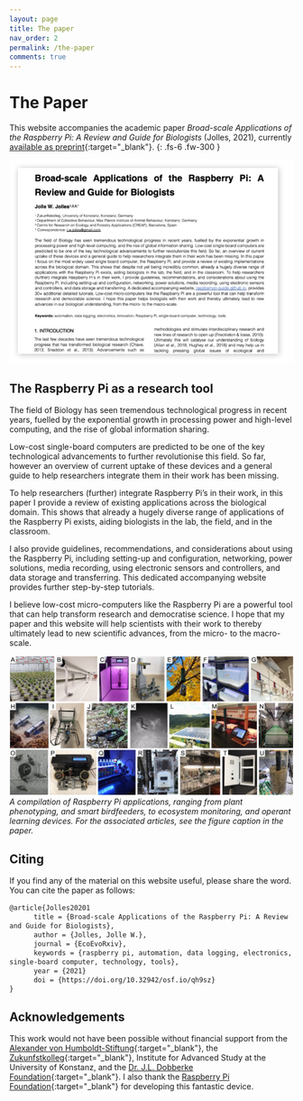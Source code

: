 ```yaml
---
layout: page
title: The paper
nav_order: 2
permalink: /the-paper
comments: true
---
```


# The Paper
This website accompanies the academic paper *Broad-scale Applications of the Raspberry Pi: A Review and Guide for Biologists* (Jolles, 2021), currently [available as preprint](https://ecoevorxiv.org/qh9sz/){:target="_blank"}.
{: .fs-6 .fw-300 }

[![Raspberry Pi Review paper](/assets/images/raspberry-pi-paper-half.jpg?style=centerimgmed)](https://ecoevorxiv.org/qh9sz/)

## The Raspberry Pi as a research tool
The field of Biology has seen tremendous technological progress in recent years, fuelled by the exponential growth in processing power and high-level computing, and the rise of global information sharing.

Low-cost single-board computers are predicted to be one of the key technological advancements to further revolutionise this field. So far, however an overview of current uptake of these devices and a general guide to help researchers integrate them in their work has been missing.

To help researchers (further) integrate Raspberry Pi’s in their work, in this paper I provide a review of existing applications across the biological domain. This shows that already a hugely diverse range of applications of the Raspberry Pi exists, aiding biologists in the lab, the field, and in the classroom.

I also provide guidelines, recommendations, and considerations about using the Raspberry Pi, including setting-up and configuration, networking, power solutions, media recording, using electronic sensors and controllers, and data storage and transferring. This dedicated accompanying website provides further step-by-step tutorials.

I believe low-cost micro-computers like the Raspberry Pi are a powerful tool that can help transform research and democratise science. I hope that my paper and this website will help scientists with their work to thereby ultimately lead to new scientific advances, from the micro- to the macro-scale.

[![Raspberry Pi applications](/assets/images/raspberrypi-applications.jpg)](/assets/images/raspberrypi-applications.jpg)
*A compilation of Raspberry Pi applications, ranging from plant phenotyping, and smart birdfeeders, to ecosystem monitoring, and operant learning devices. For the associated articles, see the figure caption in the paper.*

## Citing
If you find any of the material on this website useful, please share the word. You can cite the paper as follows:

```
@article{Jolles20201
      title = {Broad-scale Applications of the Raspberry Pi: A Review and Guide for Biologists},
      author = {Jolles, Jolle W.},
      journal = {EcoEvoRxiv},
      keywords = {raspberry pi, automation, data logging, electronics, single-board computer, technology, tools},
      year = {2021}
      doi = {https://doi.org/10.32942/osf.io/qh9sz}
}
```

## Acknowledgements
This work would not have been possible without financial support from the [Alexander von Humboldt-Stiftung](https://www.humboldt-foundation.de/){:target="_blank"}, the [Zukunfstkolleg](https://www.uni-konstanz.de/zukunftskolleg/){:target="_blank"}, Institute for Advanced Study at the University of Konstanz, and the [Dr. J.L. Dobberke Foundation](https://www.knaw.nl/en/awards/funds/dobberke-stichting-voor-vergelijkende-psychologie){:target="_blank"}. I also thank the [Raspberry Pi Foundation](http://raspberrypi.org){:target="_blank"} for developing this fantastic device.
